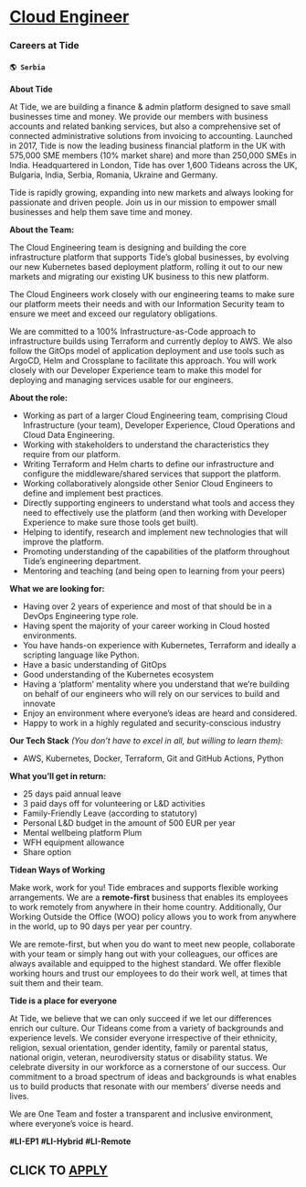 # [Cloud Engineer](https://www.remotewlb.com/apply/cloud-engineer-92855)  
### Careers at Tide  
#### `🌎 Serbia`  

**About Tide**

At Tide, we are building a finance & admin platform designed to save small businesses time and money. We provide our members with business accounts and related banking services, but also a comprehensive set of connected administrative solutions from invoicing to accounting. Launched in 2017, Tide is now the leading business financial platform in the UK with 575,000 SME members (10% market share) and more than 250,000 SMEs in India. Headquartered in London, Tide has over 1,600 Tideans across the UK, Bulgaria, India, Serbia, Romania, Ukraine and Germany.

Tide is rapidly growing, expanding into new markets and always looking for passionate and driven people. Join us in our mission to empower small businesses and help them save time and money.

**About the Team:**

The Cloud Engineering team is designing and building the core infrastructure platform that supports Tide’s global businesses, by evolving our new Kubernetes based deployment platform, rolling it out to our new markets and migrating our existing UK business to this new platform.

The Cloud Engineers work closely with our engineering teams to make sure our platform meets their needs and with our Information Security team to ensure we meet and exceed our regulatory obligations.

We are committed to a 100% Infrastructure-as-Code approach to infrastructure builds using Terraform and currently deploy to AWS. We also follow the GitOps model of application deployment and use tools such as ArgoCD, Helm and Crossplane to facilitate this approach. You will work closely with our Developer Experience team to make this model for deploying and managing services usable for our engineers.

**About the role:**

  * Working as part of a larger Cloud Engineering team, comprising Cloud Infrastructure (your team), Developer Experience, Cloud Operations and Cloud Data Engineering.
  * Working with stakeholders to understand the characteristics they require from our platform.
  * Writing Terraform and Helm charts to define our infrastructure and configure the middleware/shared services that support the platform.
  * Working collaboratively alongside other Senior Cloud Engineers to define and implement best practices.
  * Directly supporting engineers to understand what tools and access they need to effectively use the platform (and then working with Developer Experience to make sure those tools get built).
  * Helping to identify, research and implement new technologies that will improve the platform.
  * Promoting understanding of the capabilities of the platform throughout Tide’s engineering department.
  * Mentoring and teaching (and being open to learning from your peers)

**What we are looking for:**

  * Having over 2 years of experience and most of that should be in a DevOps Engineering type role.
  * Having spent the majority of your career working in Cloud hosted environments.
  * You have hands-on experience with Kubernetes, Terraform and ideally a scripting language like Python.
  * Have a basic understanding of GitOps
  * Good understanding of the Kubernetes ecosystem 
  * Having a ‘platform’ mentality where you understand that we’re building on behalf of our engineers who will rely on our services to build and innovate
  * Enjoy an environment where everyone’s ideas are heard and considered.
  * Happy to work in a highly regulated and security-conscious industry

**Our Tech Stack** _(You don’t have to excel in all, but willing to learn them):_

  * AWS, Kubernetes, Docker, Terraform, Git and GitHub Actions, Python

**What you’ll get in return:**

  * 25 days paid annual leave
  * 3 paid days off for volunteering or L&D activities
  * Family-Friendly Leave (according to statutory)
  * Personal L&D budget in the amount of 500 EUR per year
  * Mental wellbeing platform Plum
  * WFH equipment allowance
  * Share option 

**Tidean Ways of Working**

Make work, work for you! Tide embraces and supports flexible working arrangements. We are a **remote-first** business that enables its employees to work remotely from anywhere in their home country. Additionally, Our Working Outside the Office (WOO) policy allows you to work from anywhere in the world, up to 90 days per year per country.

We are remote-first, but when you do want to meet new people, collaborate with your team or simply hang out with your colleagues, our offices are always available and equipped to the highest standard. We offer flexible working hours and trust our employees to do their work well, at times that suit them and their team.

**Tide is a place for everyone**

At Tide, we believe that we can only succeed if we let our differences enrich our culture. Our Tideans come from a variety of backgrounds and experience levels. We consider everyone irrespective of their ethnicity, religion, sexual orientation, gender identity, family or parental status, national origin, veteran, neurodiversity status or disability status. We celebrate diversity in our workforce as a cornerstone of our success. Our commitment to a broad spectrum of ideas and backgrounds is what enables us to build products that resonate with our members’ diverse needs and lives.

We are One Team and foster a transparent and inclusive environment, where everyone’s voice is heard.

**#LI-EP1** **#LI-Hybrid** **#LI-Remote**

  
## CLICK TO [APPLY](https://www.remotewlb.com/apply/cloud-engineer-92855)

